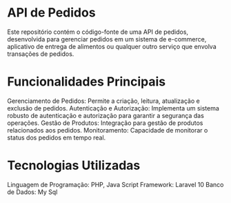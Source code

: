 # API de Pedidos
Este repositório contém o código-fonte de uma API de pedidos, desenvolvida para gerenciar pedidos em um sistema de e-commerce, aplicativo de entrega de alimentos ou qualquer outro serviço que envolva transações de pedidos.

# Funcionalidades Principais
Gerenciamento de Pedidos: Permite a criação, leitura, atualização e exclusão de pedidos.
Autenticação e Autorização: Implementa um sistema robusto de autenticação e autorização para garantir a segurança das operações.
Gestão de Produtos: Integração para gestão de produtos relacionados aos pedidos.
Monitoramento: Capacidade de monitorar o status dos pedidos em tempo real.

# Tecnologias Utilizadas
Linguagem de Programação: PHP, Java Script
Framework: Laravel 10
Banco de Dados: My Sql
